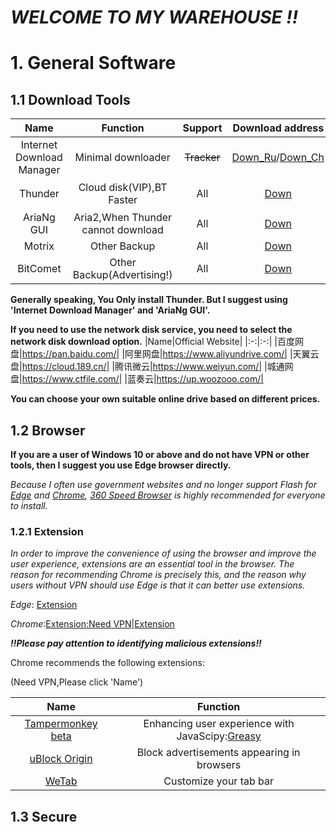 # ***WELCOME TO MY WAREHOUSE !!***

# 1. General Software

## 1.1 Download Tools

|**Name**|**Function**|**Support**|**Download address**|**Price**|
|:-:|:-:|:-:|:-:|:-:|
|Internet Download Manager|Minimal downloader|~~Tracker~~|[Down_Ru](https://lrepacks.net/repaki-programm-dlya-interneta/56-internet-download-manager-repack.html)/[Down_Ch](https://www.ghxi.com/pcidm.html)|[￥180](https://secure.internetdownloadmanager.com/buy_idm.html)|
|Thunder|Cloud disk(VIP),BT Faster|All|[Down](https://xl11.xunlei.com/)|Free/￥15/￥30|
|AriaNg GUI|Aria2,When Thunder cannot download|All|[Down](https://github.com/Xmader/aria-ng-gui)|Free|
|Motrix|Other Backup|All|[Down](https://motrix.app/)|Free|
|BitComet|Other Backup(Advertising!)|All|[Down](https://www.bitcomet.com/cn/downloads)|Free|

**Generally speaking, You Only install Thunder. But I suggest using 'Internet Download Manager' and 'AriaNg GUI'.**

**If you need to use the network disk service, you need to select the network disk download option.**
|Name|Official Website|
|:-:|:-:|
|百度网盘|https://pan.baidu.com/|
|阿里网盘|https://www.aliyundrive.com/|
|天翼云盘|https://cloud.189.cn/|
|腾讯微云|https://www.weiyun.com/|
|城通网盘|https://www.ctfile.com/|
|蓝奏云|https://up.woozooo.com/|

**You can choose your own suitable online drive based on different prices.**

## 1.2 Browser

**If you are a user of Windows 10 or above and do not have VPN or other tools, then I suggest you use Edge browser directly.**

*Because I often use government websites and no longer support Flash for [Edge](https://www.microsoft.com/zh-cn/edge/download) and [Chrome](https://www.google.cn/chrome/index.html), [360 Speed Browser](https://browser.360.cn/ee/) is highly recommended for everyone to install.*

### 1.2.1 Extension

*In order to improve the convenience of using the browser and improve the user experience, extensions are an essential tool in the browser. The reason for recommending Chrome is precisely this, and the reason why users without VPN should use Edge is that it can better use extensions.*

*Edge*: [Extension](https://microsoftedge.microsoft.com/addons/Microsoft-Edge-Extensions-Home?hl=zh-CN)

*Chrome*:[Extension:Need VPN](https://chrome.google.com/webstore/category/extensions?hl=zh-CN)|[Extension](https://www.crxsoso.com/)



***!!Please pay attention to identifying malicious extensions!!***

Chrome recommends the following extensions:

(Need VPN,Please click 'Name')

|**Name**|**Function**|
|:-:|:-:|
|[Tampermonkey beta](https://chrome.google.com/webstore/detail/tampermonkey-beta/gcalenpjmijncebpfijmoaglllgpjagf?hl=zh-CN)|Enhancing user experience with JavaScipy:[Greasy](https://greasyfork.org/zh-CN)|
|[uBlock Origin](https://chrome.google.com/webstore/detail/ublock-origin/cjpalhdlnbpafiamejdnhcphjbkeiagm)|Block advertisements appearing in browsers|
|[WeTab](https://chrome.google.com/webstore/detail/wetab-%E5%85%8D%E8%B4%B9chatgpt%E6%96%B0%E6%A0%87%E7%AD%BE%E9%A1%B5/aikflfpejipbpjdlfabpgclhblkpaafo)|Customize your tab bar|

## 1.3 Secure